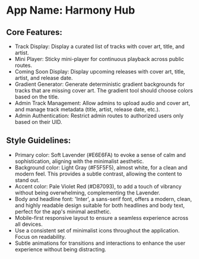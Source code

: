 # **App Name**: Harmony Hub

## Core Features:

- Track Display: Display a curated list of tracks with cover art, title, and artist.
- Mini Player: Sticky mini-player for continuous playback across public routes.
- Coming Soon Display: Display upcoming releases with cover art, title, artist, and release date.
- Gradient Generator: Generate deterministic gradient backgrounds for tracks that are missing cover art.  The gradient tool should choose colors based on the title.
- Admin Track Management: Allow admins to upload audio and cover art, and manage track metadata (title, artist, release date, etc.).
- Admin Authentication: Restrict admin routes to authorized users only based on their UID.

## Style Guidelines:

- Primary color: Soft Lavender (#E6E6FA) to evoke a sense of calm and sophistication, aligning with the minimalist aesthetic.
- Background color: Light Gray (#F5F5F5), almost white, for a clean and modern feel. This provides a subtle contrast, allowing the content to stand out.
- Accent color: Pale Violet Red (#D87093), to add a touch of vibrancy without being overwhelming, complementing the Lavender.
- Body and headline font: 'Inter', a sans-serif font, offers a modern, clean, and highly readable design suitable for both headlines and body text, perfect for the app's minimal aesthetic.
- Mobile-first responsive layout to ensure a seamless experience across all devices.
- Use a consistent set of minimalist icons throughout the application.  Focus on readability.
- Subtle animations for transitions and interactions to enhance the user experience without being distracting.